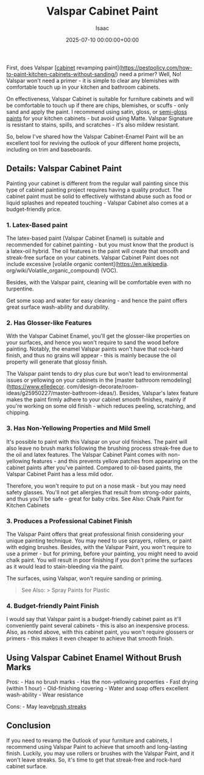 ﻿---
title: Valspar Cabinet Paint
description: First, does Valspar cabinet revamping painthttpspestpolicy.comhow-to-paint-kitchen-cabinets-without-sanding need a primer? Well, No!
slug: /valspar-cabinet-paint/
date: 2025-07-10 00:00:00+00:00
lastmod: 2025-07-10 00:00:00+03:00
author: Isaac
categories:
- Paint
tags:
- paint
- valspar
- cabinet
layout: post
---

First, does Valspar [[cabinet](https://pestpolicy.com/best-paint-for-kitchen-cabinets/) revamping paint](https://pestpolicy.com/how-to-paint-kitchen-cabinets-without-sanding/) need a primer? Well, No! Valspar won't need a primer - it is simple to clear any blemishes with comfortable touch up in your kitchen and bathroom cabinets.

On effectiveness, Valspar Cabinet is suitable for furniture cabinets and will be comfortable to touch up if there are chips, blemishes, or scuffs - only sand and apply the paint. I recommend using satin, gloss, or [semi-gloss paints](https://pestpolicy.com/best-paint-for-kitchen-cabinets/) for your kitchen cabinets - but avoid using Matte. Valspar Signature is resistant to stains, spills, and scratches - it's also mildew resistant.

So, below I've shared how the Valspar Cabinet-Enamel Paint will be an excellent tool for reviving the outlook of your different home projects, including on trim and baseboards.

##  Details: Valspar Cabinet Paint

Painting your cabinet is different from the regular wall painting since this type of cabinet painting project requires having a quality product. The cabinet paint must be solid to effectively withstand abuse such as food or liquid splashes and repeated touching - Valspar Cabinet also comes at a budget-friendly price.

###  1. Latex-Based paint

The latex-based paint (Valspar Cabinet Enamel) is suitable and recommended for cabinet painting - but you must know that the product is a latex-oil hybrid. The oil features in the paint will create that smooth and streak-free surface on your cabinets. Valspar Cabinet Paint does not include excessive [volatile organic content](https://en.wikipedia. org/wiki/Volatile_organic_compound) (VOC).

Besides, with the Valspar paint, cleaning will be comfortable even with no turpentine.

Get some soap and water for easy cleaning - and hence the paint offers great surface wash-ability and durability.

###  2. Has Glosser-like Features

With the Valspar Cabinet Enamel, you'll get the glosser-like properties on your surfaces, and hence you won't require to sand the wood before painting. Notably, the enamel Valspar paints won't have that rock-hard finish, and thus no grains will appear - this is mainly because the oil property will generate that glossy finish.

The Valspar paint tends to dry plus cure but won't lead to environmental issues or yellowing on your cabinets in the [master bathroom remodeling](https://www.elledecor. com/design-decorate/room-ideas/g25950227/master-bathroom-ideas/). Besides, Valspar's latex feature makes the paint firmly adhere to your cabinet smooth finishes, mainly if you're working on some old finish - which reduces peeling, scratching, and chipping.

###  3. Has Non-Yellowing Properties and Mild Smell

It's possible to paint with this Valspar on your old finishes. The paint will also leave no brush marks following the brushing process streak-free due to the oil and latex features. The Valspar Cabinet Paint comes with non-yellowing features - and this prevents yellow patches from appearing on the cabinet paints after you've painted. Compared to oil-based paints, the Valspar Cabinet Paint has a less mild odor.

Therefore, you won't require to put on a nose mask - but you may need safety glasses. You'll not get allergies that result from strong-odor paints, and thus you'll be safe - great for baby cribs. See Also: Chalk Paint for Kitchen Cabinets

###  3. Produces a Professional Cabinet Finish

The Valspar Paint offers that great professional finish considering your unique painting technique. You may need to use sprayers, rollers, or paint with edging brushes. Besides, with the Valspar Paint, you won't require to use a primer - but for priming, before your painting, you might need to avoid chalk paint. You will result in poor finishing if you don't prime the surfaces as it would lead to stain-bleeding via the paint.

The surfaces, using Valspar, won't require sanding or priming.

> See Also: > Spray Paints for Plastic

###  4. Budget-friendly Paint Finish

I would say that Valspar paint is a budget-friendly cabinet paint as it'll conveniently paint several cabinets - this is also an inexpensive process. Also, as noted above, with this cabinet paint, you won't require glossers or primers - this makes it even cheaper to achieve that smooth finish.

##  Using Valspar Cabinet Enamel Without Brush Marks

Pros: - Has no brush marks - Has the non-yellowing properties - Fast drying (within 1 hour) - Old-finishing covering - Water and soap offers excellent wash-ability - Wear resistance

Cons: - May leave[brush streaks](https://pestpolicy.com/best-paint-roller-to-hide-imperfections/)

##  Conclusion

If you need to revamp the 0utlook of your furniture and cabinets, I recommend using Valspar Paint to achieve that smooth and long-lasting finish. Luckily, you may use rollers or brushes with the Valspar Paint, and it won't leave streaks. So, it's time to get that streak-free and rock-hard cabinet surface.

